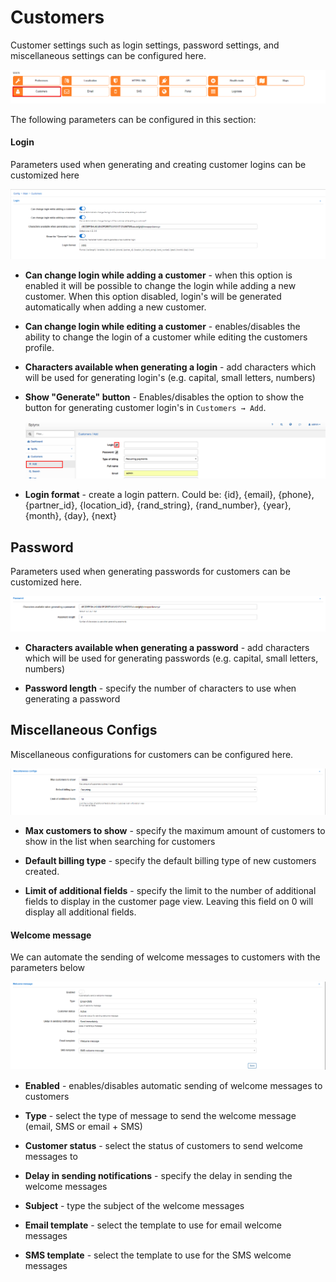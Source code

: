 Customers
=========

Customer settings such as login settings, password settings, and miscellaneous settings can be configured here.


![Main menu](main_menu2.png)

The following parameters can be configured in this section:


#### Login

Parameters used when generating and creating customer logins can be customized here

![Login](customer_login.png)

* **Can change login while adding a customer** - when this option is enabled it will be possible to change the login while adding a new customer. When this option disabled, login's will be  generated automatically when adding a new customer.

* **Can change login while editing a customer** - enables/disables the ability to change the login of a customer while editing the customers profile.  

* **Characters available when generating a login** - add characters which will be used for generating login's  (e.g. capital, small letters, numbers)

* **Show "Generate" button** - Enables/disables the option to show the button for generating customer login's in `Customers → Add`.

  ![Login generator](login_generator.png)

* **Login format** - create a login pattern. Could be: {id}, {email}, {phone}, {partner_id}, {location_id}, {rand_string}, {rand_number}, {year}, {month}, {day}, {next}

## Password

Parameters used when generating passwords for customers can be customized here.

![Password](password.png)

* **Characters available when generating a password** - add characters which will be used for generating passwords  (e.g. capital, small letters, numbers)

* **Password length** - specify the number of characters to use when generating a password

## Miscellaneous Configs

Miscellaneous configurations for customers can be configured here.

![Miscellaneous](miscellaneous.png)

* **Max customers to show** - specify the maximum amount of customers to show in the list when searching for customers

* **Default billing type** - specify the default billing type of new customers created.

* **Limit of additional fields** - specify the limit to the number of additional fields to display in the customer page view. Leaving this field on 0 will display all additional fields.

#### Welcome message

We can automate the sending of welcome messages to customers with the parameters below

![Welcome messages](welcome.png)

* **Enabled** - enables/disables automatic sending of welcome messages to customers

* **Type** - select the type of message to send the welcome message (email, SMS or email + SMS)

* **Customer status** - select the status of customers to send welcome messages to

* **Delay in sending notifications** - specify the delay in sending the welcome messages

* **Subject** - type the subject of the welcome messages

* **Email template** -  select the template to use for email welcome messages

* **SMS template** -  select the template to use for the SMS welcome messages

